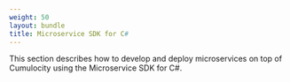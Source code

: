 ```yaml
---
weight: 50
layout: bundle
title: Microservice SDK for C#
---
```


This section describes how to develop and deploy microservices on top of Cumulocity using the Microservice SDK for C#.
